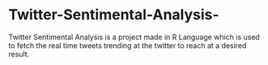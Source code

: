 # Twitter-Sentimental-Analysis-
Twitter Sentimental Analysis is a project made in R Language which is used to fetch the real time tweets trending at the twitter to reach at a desired result.
